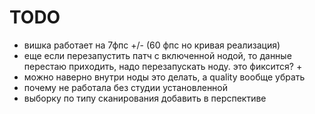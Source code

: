 
# TODO

- вишка работает на 7фпс +/- (60 фпс но кривая реализация)
- еще если перезапустить патч с включенной нодой, то данные перестаю приходить, надо перезапускать ноду. это фиксится? +
- можно наверно внутри ноды это делать, а quality вообще убрать
- почему не работала без студии установленной
- выборку по типу сканирования добавить в перспективе